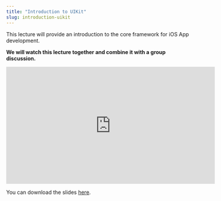 ```yaml
---
title: "Introduction to UIKit"
slug: introduction-uikit
---
```


This lecture will provide an introduction to the core framework for iOS App development.

**We will watch this lecture together and combine it with a group discussion.**

<iframe width="560" height="315" src="https://www.youtube.com/embed/vgl9X047-2s" frameborder="0" allowfullscreen></iframe>

You can download the slides [here](https://s3.amazonaws.com/mgwu-misc/SA2015/LectureSlides/UIKitIntro.pdf).
